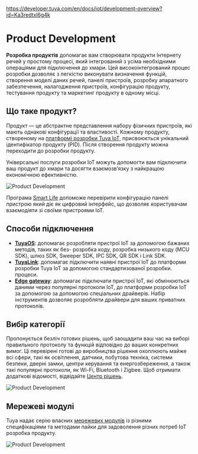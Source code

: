 https://developer.tuya.com/en/docs/iot/development-overview?id=Ka3redtxl6g4k

# Product Development

**Розробка продуктів** допомагає вам створювати продукти Інтернету речей у простому процесі, який інтегрований з усіма необхідними операціями для підключення до хмари. Цей високоінтегрований процес розробки дозволяє з легкістю виконувати визначення функцій, створення моделі даних речей, панелі пристроїв, розробку апаратного забезпечення, налагодження пристроїв, конфігурацію продукту, тестування продукту та маркетинг продукту в одному місці.

## Що таке продукт?

Продукт — це абстрактне представлення набору фізичних пристроїв, які мають однакові конфігурації та властивості. Кожному продукту, створеному на [платформі розробки Tuya IoT](https://iot.tuya.com/), присвоюється унікальний ідентифікатор продукту (PID). Після створення продукту можна переходити до розробки продукту.

Універсальні послуги розробки IoT можуть допомогти вам підключити ваш продукт до хмари та досягти взаємозв’язку з найкращою економічною ефективністю.

![Product Development](https://airtake-public-data-1254153901.cos.ap-shanghai.myqcloud.com/content-platform/hestia/1646167870b1182dbbe05.png)

Програма [Smart Life](https://developer.tuya.com/en/docs/iot/tuya-smart-app-smart-life-app-advantages?id=K989rqa49rluq) допоможе перевірити конфігурацію панелі пристрою який діє як цифровий інтерфейс, що дозволяє користувачам взаємодіяти зі своїми пристроями IoT.

## Способи підключення

- [**TuyaOS**](https://developer.tuya.com/en/docs/iot/configure-in-platforms?id=Ka5k7v9absls7): допомагає розробляти пристрої IoT за допомогою бажаних методів, таких як без- розробка коду, розробка низького коду (MCU SDK), шлюз SDK, Sweeper SDK, IPC SDK, QR SDK і Link SDK.
- [**TuyaLink**](https://developer.tuya.com/en/docs/iot/device-connection?id=Kb46bqq71kwtd): допомагає підключити наявні пристрої IoT до платформи розробки Tuya IoT за допомогою стандартизованої розробки. процеси.
- [**Edge gateway**](https://developer.tuya.com/en/docs/iot/overview?id=Kag6f93nyhhcq): допомагає підключати пристрої IoT, які обмінюються даними через популярні протоколи IoT, до платформи розробки IoT за допомогою за допомогою спеціальних драйверів. Набір інструментів дозволяє розробляти драйвери для ваших приватних протоколів.

## Вибір категорії

Пропонується безліч готових рішень, щоб заощадити ваш час на виборі правильного протоколу та функцій відповідно до ваших конкретних вимог. Ці перевірені готові до виробництва рішення охоплюють майже всі сфери, такі як освітлення, датчики, побутова техніка, системи безпеки, дверні замки, центри керування та енергозбереження, а також такі популярні протоколи, як Wi-Fi, Bluetooth і Zigbee. Щоб отримати додаткові відомості, відвідайте [Центр рішень](https://solution.tuya.com).

![Product Development](https://airtake-public-data-1254153901.cos.ap-shanghai.myqcloud.com/content-platform/hestia/16461679552801a5db522.png)

## Мережеві модулі

Tuya надає серію власних [мережевих модулів](https://developer.tuya.com/en/docs/iot/network-module-overview?id=Ka4z12ojepber) із різними специфікаціями та методами пайки для задоволення різних потреб IoT розробка продукту.

![Product Development](https://airtake-public-data-1254153901.cos.ap-shanghai.myqcloud.com/content-platform/hestia/164616813362f84a4c093.png)

